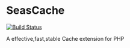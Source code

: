 # SeasCache
[![Build Status](https://travis-ci.org/SeasX/SeasCache.svg?branch=master)](https://travis-ci.org/SeasX/SeasCache)

A effective,fast,stable Cache extension for PHP
